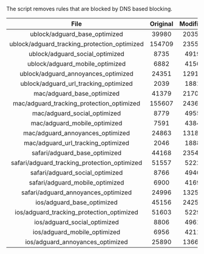 The script removes rules that are blocked by DNS based blocking.


| File | Original | Modified |
|:----:|:-----:|:-----:|
| ublock/adguard_base_optimized | 39980 | 20351 |
| ublock/adguard_tracking_protection_optimized | 154709 | 23554 |
| ublock/adguard_social_optimized | 8735 | 4919 |
| ublock/adguard_mobile_optimized | 6882 | 4150 |
| ublock/adguard_annoyances_optimized | 24351 | 12919 |
| ublock/adguard_url_tracking_optimized | 2039 | 1881 |
| mac/adguard_base_optimized | 41379 | 21702 |
| mac/adguard_tracking_protection_optimized | 155607 | 24362 |
| mac/adguard_social_optimized | 8779 | 4955 |
| mac/adguard_mobile_optimized | 7591 | 4384 |
| mac/adguard_annoyances_optimized | 24863 | 13180 |
| mac/adguard_url_tracking_optimized | 2046 | 1888 |
| safari/adguard_base_optimized | 44168 | 23548 |
| safari/adguard_tracking_protection_optimized | 51557 | 5222 |
| safari/adguard_social_optimized | 8766 | 4940 |
| safari/adguard_mobile_optimized | 6900 | 4169 |
| safari/adguard_annoyances_optimized | 24996 | 13258 |
| ios/adguard_base_optimized | 45156 | 24259 |
| ios/adguard_tracking_protection_optimized | 51603 | 5229 |
| ios/adguard_social_optimized | 8806 | 4961 |
| ios/adguard_mobile_optimized | 6956 | 4211 |
| ios/adguard_annoyances_optimized | 25890 | 13667 |